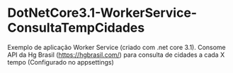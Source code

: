 # DotNetCore3.1-WorkerService-ConsultaTempCidades
 Exemplo de aplicação Worker Service (criado com .net core 3.1). Consome API  da Hg Brasil (https://hgbrasil.com/) para consulta de cidades a cada X tempo (Configurado no appsettings)
 
